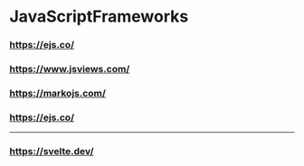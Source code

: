 # JavaScriptFrameworks

### https://ejs.co/
### https://www.jsviews.com/
### https://markojs.com/
### https://ejs.co/

----------

### https://svelte.dev/
